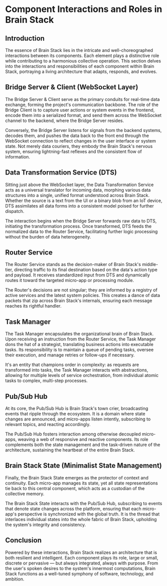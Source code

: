 # Component Interactions and Roles in Brain Stack

## Introduction

The essence of Brain Stack lies in the intricate and well-choreographed interactions between its components. Each element plays a distinctive role while contributing to a harmonious collective operation. This section delves into the interactions and responsibilities of each component within Brain Stack, portraying a living architecture that adapts, responds, and evolves.

## Bridge Server & Client (WebSocket Layer)

The Bridge Server & Client serve as the primary conduits for real-time data exchange, forming the project's communication backbone. The role of the Bridge Client is to capture user actions or system events in the frontend, encode them into a serialized format, and send them across the WebSocket channel to the backend, where the Bridge Server resides.

Conversely, the Bridge Server listens for signals from the backend systems, decodes them, and pushes the data back to the front end through the WebSocket connection to reflect changes in the user interface or system state. Not merely data couriers, they embody the Brain Stack's nervous system, ensuring lightning-fast reflexes and the consistent flow of information.

## Data Transformation Service (DTS)

Sitting just above the WebSocket layer, the Data Transformation Service acts as a universal translator for incoming data, morphing various data structures into a single, unified format understood across Brain Stack. Whether the source is a text from the UI or a binary blob from an IoT device, DTS assimilates all data forms into a consistent model poised for further dispatch.

The interaction begins when the Bridge Server forwards raw data to DTS, initiating the transformation process. Once transformed, DTS feeds the normalized data to the Router Service, facilitating further logic processing without the burden of data heterogeneity.

## Router Service

The Router Service stands as the decision-maker of Brain Stack's middle-tier, directing traffic to its final destination based on the data's action type and payload. It receives standardized input from DTS and dynamically routes it toward the targeted micro-app or processing module.

The Router's decisions are not singular; they are informed by a registry of active services and the latest system policies. This creates a dance of data packets that zip across Brain Stack's internals, ensuring each message reaches its rightful handler.

## Task Manager

The Task Manager encapsulates the organizational brain of Brain Stack. Upon receiving an instruction from the Router Service, the Task Manager dons the hat of a strategist, translating business actions into executable tasks. Its responsibility is to maintain a queue of pending tasks, oversee their execution, and manage retries or follow-ups if necessary.

It's an entity that champions order in complexity: as requests are transformed into tasks, the Task Manager interacts with abstractions, allowing for multiple levels of service orchestration, from individual atomic tasks to complex, multi-step processes.

## Pub/Sub Hub

At its core, the Pub/Sub Hub is Brain Stack's town crier, broadcasting events that ripple through the ecosystem. It is a domain where state changes are announced, and micro-apps listen intently, subscribing to relevant topics, and reacting accordingly.

The Pub/Sub Hub fosters interaction among otherwise decoupled micro-apps, weaving a web of responsive and reactive components. Its role complements both the state management and the task-driven nature of the architecture, sustaining the heartbeat of the entire Brain Stack.

## Brain Stack State (Minimalist State Management)

Finally, the Brain Stack State emerges as the protector of context and continuity. Each micro-app manages its state, yet all state representations tie back to this central component, which acts as a custodian of the collective memory.

The Brain Stack State interacts with the Pub/Sub Hub, subscribing to events that denote state changes across the platform, ensuring that each micro-app's perspective is synchronized with the global truth. It is the thread that interlaces individual states into the whole fabric of Brain Stack, upholding the system's integrity and consistency.

## Conclusion

Powered by these interactions, Brain Stack realizes an architecture that is both resilient and intelligent. Each component plays its role, large or small, discrete or pervasive — but always integrated, always with purpose. From the user's spoken desires to the system's innermost computations, Brain Stack functions as a well-tuned symphony of software, technology, and ambition.

